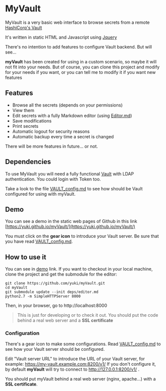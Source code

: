 # MyVault

MyVault is a very basic web interface to browse secrets from a remote [HashiCorp's Vault](https://www.vaultproject.io/)

It's written in static HTML and Javascript using [Jquery](https://jquery.com/)

There's no intention to add features to configure Vault backend. But will see... 

**myVault** has been created for using in a custom scenario, so maybe it will not fit into your needs. But of course, you can clone this project and modify for your needs if you want, or you can tell me to modify it if you want new features

## Features
* Browse all the secrets (depends on your permissions)
* View them
* Edit secrets with a fully Markdown editor (using [Editor.md](https://github.com/pandao/editor.md))
* Save modifications
* Print secrets
* Automatic logout for security reasons
* Automatic backup every time a secret is changed

There will be more features in future... or not.

## Dependencies
To use MyVault you will need a fully functional [Vault](https://www.vaultproject.io/) with LDAP authentication. You could login with Token too.

Take a look to the file [VAULT_config.md](VAULT_config.md) to see how should be Vault configured for using with myVault.

## Demo
You can see a demo in the static web pages of Github in this link [https://yuki.github.io/myVault/](https://yuki.github.io/myVault/)

You must click on the **gear icon** to introduce your Vault server. Be sure that you have read [VAULT_config.md](VAULT_config.md).

## How to use it
You can see in [demo](https://yuki.github.io/myVault/) link. If you want to checkout in your local machine, clone the project and get the submodule for the editor:

```
git clone https://github.com/yuki/myVault.git
cd myVault
git submodule update --init deps/editor.md
python2.7 -m SimpleHTTPServer 8000
```

Then, in your browser, go to http://localhost:8000

> This is just for developing or to check it out. You should put the code behind a real web server and a **SSL certificate**

### Configuration
There's a gear icon to make some configurations. Read [VAULT_config.md](VAULT_config.md) to see how your Vault server should be configured.

Edit "Vault server URL" to introduce the URL of your Vault server, for example: https://my-vault.example.com:8200/v1/ If you don't configure it, by default **myVault** will try to connect to http://127.0.0.1:8200/v1/ .

You should put myVault behind a real web server (nginx, apache...) with a **SSL certificate**.

